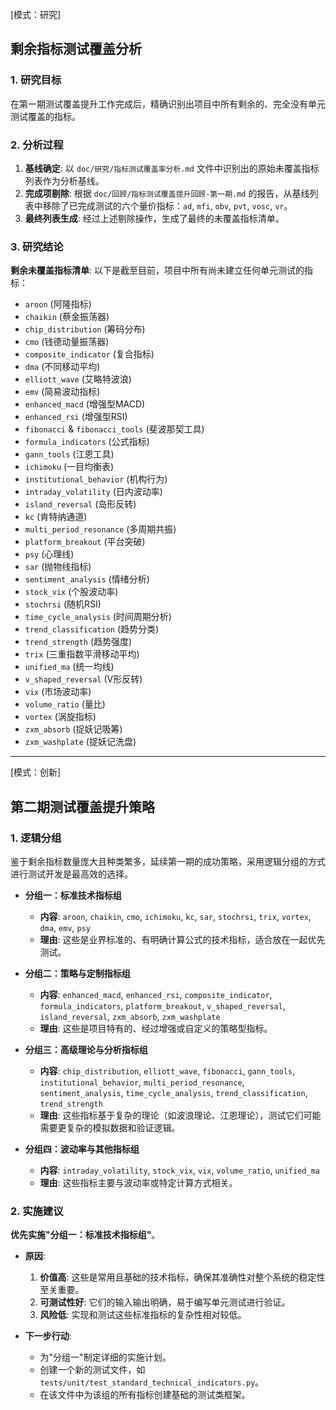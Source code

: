 [模式：研究]
## 剩余指标测试覆盖分析

### 1. 研究目标
在第一期测试覆盖提升工作完成后，精确识别出项目中所有剩余的、完全没有单元测试覆盖的指标。

### 2. 分析过程
1.  **基线确定**: 以 `doc/研究/指标测试覆盖率分析.md` 文件中识别出的原始未覆盖指标列表作为分析基线。
2.  **完成项剔除**: 根据 `doc/回顾/指标测试覆盖提升回顾-第一期.md` 的报告，从基线列表中移除了已完成测试的六个量价指标：`ad`, `mfi`, `obv`, `pvt`, `vosc`, `vr`。
3.  **最终列表生成**: 经过上述剔除操作，生成了最终的未覆盖指标清单。

### 3. 研究结论

**剩余未覆盖指标清单**:
以下是截至目前，项目中所有尚未建立任何单元测试的指标：

-   `aroon` (阿隆指标)
-   `chaikin` (蔡金振荡器)
-   `chip_distribution` (筹码分布)
-   `cmo` (钱德动量振荡器)
-   `composite_indicator` (复合指标)
-   `dma` (不同移动平均)
-   `elliott_wave` (艾略特波浪)
-   `emv` (简易波动指标)
-   `enhanced_macd` (增强型MACD)
-   `enhanced_rsi` (增强型RSI)
-   `fibonacci` & `fibonacci_tools` (斐波那契工具)
-   `formula_indicators` (公式指标)
-   `gann_tools` (江恩工具)
-   `ichimoku` (一目均衡表)
-   `institutional_behavior` (机构行为)
-   `intraday_volatility` (日内波动率)
-   `island_reversal` (岛形反转)
-   `kc` (肯特纳通道)
-   `multi_period_resonance` (多周期共振)
-   `platform_breakout` (平台突破)
-   `psy` (心理线)
-   `sar` (抛物线指标)
-   `sentiment_analysis` (情绪分析)
-   `stock_vix` (个股波动率)
-   `stochrsi` (随机RSI)
-   `time_cycle_analysis` (时间周期分析)
-   `trend_classification` (趋势分类)
-   `trend_strength` (趋势强度)
-   `trix` (三重指数平滑移动平均)
-   `unified_ma` (统一均线)
-   `v_shaped_reversal` (V形反转)
-   `vix` (市场波动率)
-   `volume_ratio` (量比)
-   `vortex` (涡旋指标)
-   `zxm_absorb` (捉妖记吸筹)
-   `zxm_washplate` (捉妖记洗盘)

---
[模式：创新]
## 第二期测试覆盖提升策略

### 1. 逻辑分组

鉴于剩余指标数量庞大且种类繁多，延续第一期的成功策略，采用逻辑分组的方式进行测试开发是最高效的选择。

-   **分组一：标准技术指标组**
    -   **内容**: `aroon`, `chaikin`, `cmo`, `ichimoku`, `kc`, `sar`, `stochrsi`, `trix`, `vortex`, `dma`, `emv`, `psy`
    -   **理由**: 这些是业界标准的、有明确计算公式的技术指标，适合放在一起优先测试。

-   **分组二：策略与定制指标组**
    -   **内容**: `enhanced_macd`, `enhanced_rsi`, `composite_indicator`, `formula_indicators`, `platform_breakout`, `v_shaped_reversal`, `island_reversal`, `zxm_absorb`, `zxm_washplate`
    -   **理由**: 这些是项目特有的、经过增强或自定义的策略型指标。

-   **分组三：高级理论与分析指标组**
    -   **内容**: `chip_distribution`, `elliott_wave`, `fibonacci`, `gann_tools`, `institutional_behavior`, `multi_period_resonance`, `sentiment_analysis`, `time_cycle_analysis`, `trend_classification`, `trend_strength`
    -   **理由**: 这些指标基于复杂的理论（如波浪理论、江恩理论），测试它们可能需要更复杂的模拟数据和验证逻辑。

-   **分组四：波动率与其他指标组**
    -   **内容**: `intraday_volatility`, `stock_vix`, `vix`, `volume_ratio`, `unified_ma`
    -   **理由**: 这些指标主要与波动率或特定计算方式相关。

### 2. 实施建议

**优先实施"分组一：标准技术指标组"**。

-   **原因**:
    1.  **价值高**: 这些是常用且基础的技术指标，确保其准确性对整个系统的稳定性至关重要。
    2.  **可测试性好**: 它们的输入输出明确，易于编写单元测试进行验证。
    3.  **风险低**: 实现和测试这些标准指标的复杂性相对较低。

-   **下一步行动**:
    -   为"分组一"制定详细的实施计划。
    -   创建一个新的测试文件，如 `tests/unit/test_standard_technical_indicators.py`。
    -   在该文件中为该组的所有指标创建基础的测试类框架。 